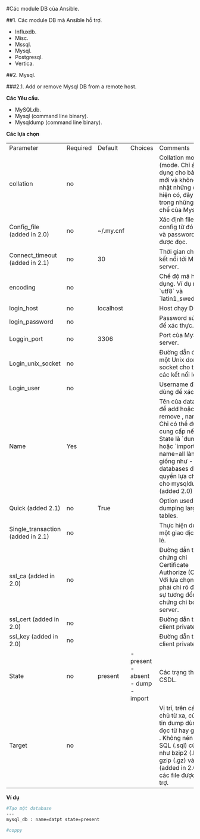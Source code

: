 #Các module DB của Ansible.

##1. Các module DB mà Ansible hỗ trợ.

- Influxdb.
- Misc.
- Mssql.
- Mysql.
- Postgresql.
- Vertica.

##2. Mysql.

###2.1. Add or remove Mysql DB from a remote host.

**Các Yêu cầu.**

- MySQLdb.
- Mysql (command line binary).
- Mysqldump (command line binary).

**Các lựa chọn**

 <table>
  <tr>
  <td>Parameter</td>
  <td>Required</td>
  <td>Default</td>
  <td>Choices</td>
  <td>Comments</td>
  </tr>
  <tr>
  <td>collation</td>
  <td>no</td>
  <td></td>
  <td></td>
  <td>Collation mode (mode. Chỉ áp dụng cho bảng/DB mới và không cập nhật những cái hiện có, đây là một trong những hạn chế của Mysql</td>
  </tr>
  <tr>
  <td>Config_file (added in 2.0)</td>
  <td>no</td>
  <td>~/.my.cnf</td>
  <td></td>
  <td>Xác định file config từ đó user và password sẽ được đọc.</td>
  </tr>
  </tr>
  <tr>
  <td>Connect_timeout (added in 2.1)</td>
  <td>no</td>
  <td>30</td>
  <td></td>
  <td>Thời gian chờ khi kết nối tới Mysql server.</td>
  </tr>
  </tr>
  <tr>
  <td>encoding</td>
  <td>no</td>
  <td></td>
  <td></td>
  <td>Chế độ mã hóa sử dụng. Ví dụ như `utf8` và `latin1_swedish_ci`</td>
  </tr>
  <tr>
  <td>login_host</td>
  <td>no</td>
  <td>localhost</td>
  <td></td>
  <td>Host chạy DB</td>
  </tr>
  <tr>
  <td>login_password</td>
  <td>no</td>
  <td></td>
  <td></td>
  <td>Password sử dụng để xác thực.</td>
  </tr>
  <tr>
  <td>Loggin_port</td>
  <td>no</td>
  <td>3306</td>
  <td></td>
  <td>Port của MySQL server.</td>
  </tr>
  <tr>
  <td>Login_unix_socket</td>
  <td>no</td>
  <td></td>
  <td></td>
  <td>Đường dẫn đến một Unix domain socket cho tất cả các kết nối local.</td>
  </tr>
  <tr>
  <td>Login_user</td>
  <td>no</td>
  <td></td>
  <td></td>
  <td>Username được dùng để xác thực.</td>
  </tr>
  <tr>
  <td>Name</td>
  <td>Yes</td>
  <td></td>
  <td></td>
  <td>Tên của database để add hoặc remove , name=all Chỉ có thể được cung cấp nếu State là `dump` hoặc `import`, Nếu name=all làm việc giống như --all-databases được quyền lựa chọn cho mysqldump (added 2.0)</td>
  </tr>
  <tr>
  <td>Quick (added 2.1)</td>
  <td>no</td>
  <td>True</td>
  <td></td>
  <td>Option used for dumping large tables.</td>
  </tr>
  <tr>
  <td>Single_transaction (added in 2.1)</td>
  <td>no</td>
  <td></td>
  <td></td>
  <td>Thực hiện dump một giao dịch đơn lẻ.</td>
  </tr>
  <tr>
  <td>ssl_ca (added in 2.0)</td>
  <td>no</td>
  <td></td>
  <td></td>
  <td>Đường dẫn tới một chứng chỉ Certificate Authorize (CA). Với lựa chọn này phải chỉ rõ được sự tương đồng của chứng chỉ bởi server.</td>
  </tr>
  <tr>
  <td>ssl_cert (added in 2.0)</td>
  <td>no</td>
  <td></td>
  <td></td>
  <td>Đường dẫn tới một client private key.</td>
  </tr>
  <tr>
  <td>ssl_key (added in 2.0)</td>
  <td>no</td>
  <td></td>
  <td></td>
  <td>Đường dẫn tới client private key.</td>
  </tr>
  <tr>
  <td>State</td>
  <td>no</td>
  <td>present</td>
  <td>
   - present
   - absent
   - dump
   - import
  </td>
  <td>Các trạng thái của CSDL.</td>
  </tr>
  <tr>
  <td>Target</td>
  <td>no</td>
  <td></td>
  <td></td>
  <td>Vị trí, trên các máy chủ từ xa, của tập tin dump dùng để đọc từ hay ghi vào . Không nén tập tin SQL (.sql) cũng như bzip2 (.Bz2) , gzip (.gz) và xz (added in 2.0) nén các file được hỗ trợ.</td>
  </tr>
 </table>

**Ví dụ**

```sh
#Tạo một database
---
mysql_db : name=datpt state=present

#coppy 
```